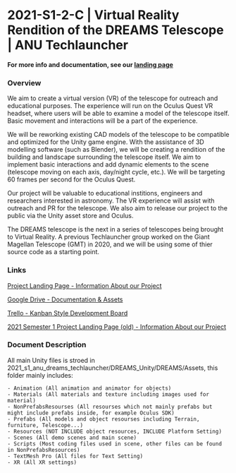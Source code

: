 # 2021-S1-2-C | Virtual Reality Rendition of the DREAMS Telescope | ANU Techlauncher

**For more info and documentation, see our [landing page](https://sites.google.com/view/2021-s2-techlauncher-dreams/home)**

### Overview
We aim to create a virtual version (VR) of the telescope for outreach and educational purposes.  The experience will run on the Oculus Quest VR headset, where users will be able to examine a model of the telescope itself.  Basic movement and interactions will be a part of the experience.

We will be reworking existing CAD models of the telescope to be compatible and optimized for the Unity game engine.  With the assistance of 3D modelling software (such as Blender), we will be creating a rendition of the building and landscape surrounding the telescope itself.  We aim to implement basic interactions and add dynamic elements to the scene (telescope moving on each axis, day/night cycle, etc.).  We will be targeting 60 frames per second for the Oculus Quest.

Our project will be valuable to educational institions, engineers and researchers interested in astronomy.  The VR experience will assist with outreach and PR for the telescope.  We also aim to release our project to the public via the Unity asset store and Oculus.

The DREAMS telescope is the next in a series of telescopes being brought to Virtual Reality.  A previous Techlauncher group worked on the Giant Magellan Telescope (GMT) in 2020, and we will be using some of thier source code as a starting point.

### Links
[Project Landing Page - Information About our Project](https://sites.google.com/view/2021-s2-techlauncher-dreams/home)

[Google Drive - Documentation & Assets](https://drive.google.com/drive/folders/1rxuu53fC7sdDQ-8IuXaFRbKkWeSXq4gD?usp=sharing)

[Trello - Kanban Style Development Board](https://trello.com/b/t7usLZgQ/vr-dreams-telescope)

[2021 Semester 1 Project Landing Page (old) - Information About our Project](https://sites.google.com/view/2021-s1-techlauncher-dreams/home)

### Document Description
All main Unity files is stroed in 2021_s1_anu_dreams_techlauncher/DREAMS_Unity/DREAMS/Assets, this folder mainly includes:

	- Animation (All animation and animator for objects)
	- Materials (All materials and texture including images used for material)
	- NonPrefabsResourses (All resourses which not mainly prefabs but might include prefabs inside, for example Oculus SDK)
	- Prefabs (All models and object resourses including Terrain, furniture, Telescope...)
	- Resources (NOT INCLUDE object resources, INCLUDE Platform Setting)
	- Scenes (All demo scenes and main scene)
	- Scripts (Most coding files used in scene, other files can be found in NonPrefabsResources)
	- TextMesh Pro (All files for Text Setting)
	- XR (All XR settings)